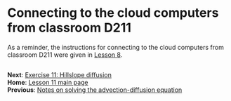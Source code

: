 # Connecting to the cloud computers from classroom D211
As a reminder, the instructions for connecting to the cloud computers from classroom D211 were given in [Lesson 8](https://github.com/Intro-Quantitative-Geology/Lesson-8-Basic-geostatistics/blob/master/Lesson/connecting-to-cloud.md).

## 
**Next**: [Exercise 11: Hillslope diffusion](https://classroom.github.com/assignment-invitations/da9aa9c3c493fd22f2e64bf41a65f24f)<br/>
**Home**: [Lesson 11 main page](https://github.com/Intro-Quantitative-Geology/Lesson-11-Advection-of-Earths-surface)<br/>
**Previous**: [Notes on solving the advection-diffusion equation](Solving-the-advection-diffusion-equation.pdf)
